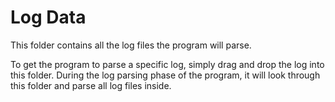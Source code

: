 # Log Data

This folder contains all the log files the program will parse.

To get the program to parse a specific log, simply drag and drop the log into this folder. During the log parsing phase of the program, it will look through this folder and parse all log files inside.
